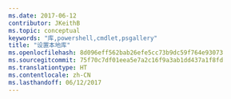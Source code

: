 ```yaml
---
ms.date: 2017-06-12
contributor: JKeithB
ms.topic: conceptual
keywords: "库,powershell,cmdlet,psgallery"
title: "设置本地库"
ms.openlocfilehash: 8d096eff562bab26efe5cc73b9dc59f764e93073
ms.sourcegitcommit: 75f70c7df01eea5e7a2c16f9a3ab1dd437a1f8fd
ms.translationtype: HT
ms.contentlocale: zh-CN
ms.lasthandoff: 06/12/2017
---
```

